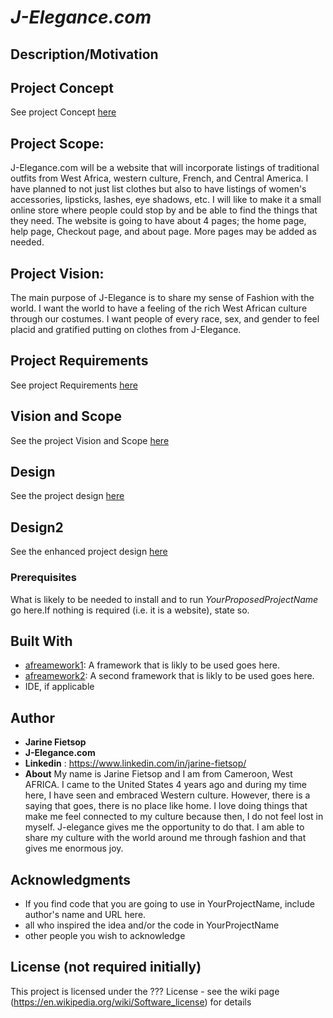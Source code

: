 # *J-Elegance.com*

## Description/Motivation

## Project Concept
See project Concept [here](Concept.md)
## Project Scope:
J-Elegance.com will be a website that will incorporate listings of traditional outfits from West Africa, western culture, French, and Central America. I have planned to not just list clothes but also to have listings of women's accessories, lipsticks, lashes, eye shadows, etc. I will like to make it a small online store where people could stop by and be able to find the things that they need. The website is going to have about 4 pages; the home page, help page, Checkout page, and about page. More pages may be added as needed.

## Project Vision:
The main purpose of J-Elegance is  to share my sense of Fashion with the world. I want the world to have a feeling of the rich West African culture through our costumes. I want people of every race, sex, and gender to feel placid and gratified putting on clothes from J-Elegance.

## Project Requirements
See project Requirements [here](Requirements.md)
## Vision and Scope
See the project Vision and Scope [here](vision.scope.md)

## Design
See the project design [here](design.md)

## Design2
See the enhanced project design [here](design2.md)

### Prerequisites

What is likely to be needed to install and to run *YourProposedProjectName* go here.If nothing is required (i.e. it is a website), state so.

## Built With

- [afreamework1](http://www.aframework1.io/): A framework that is likly to be used goes here.
- [afreamework2](http://www.aframework2.io/): A second framework that is likly to be used goes here.
- IDE, if applicable

## Author

- **Jarine Fietsop**
- **J-Elegance.com**
- **Linkedin** : https://www.linkedin.com/in/jarine-fietsop/
- **About** My name is Jarine Fietsop and I am from Cameroon, West AFRICA. I came to the United States 4 years ago and during my time here, I have seen and embraced Western culture. However, there is a saying that goes, there is no place like home. I love doing things that make me feel connected to my culture because then, I do not feel lost in myself. J-elegance gives me the opportunity to do that. I am able to share my culture with the world around me through fashion and that gives me enormous joy. 
  
  
## Acknowledgments

- If you find code that you are going to use in YourProjectName, include author's name and URL here.
- all who inspired the idea and/or the code in YourProjectName
- other people you wish to acknowledge

## License (not required initially)

This project is licensed under the ??? License - see the wiki page (https://en.wikipedia.org/wiki/Software_license) for details

